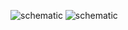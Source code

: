 ![schematic](https://raw.github.com/rockthebike/otw-relay/master/schematic.png)
![schematic](https://raw.github.com/rockthebike/otw-relay/master/otw-relay-circuit.gif)
